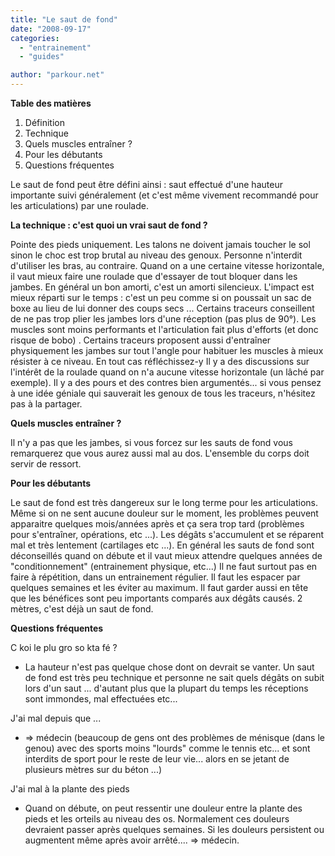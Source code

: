 ```yaml
---
title: "Le saut de fond"
date: "2008-09-17"
categories: 
  - "entrainement"
  - "guides"

author: "parkour.net"
---
```


**Table des matières**

1. Définition
2. Technique
3. Quels muscles entraîner ?
4. Pour les débutants
5. Questions fréquentes

Le saut de fond peut être défini ainsi : saut effectué d'une hauteur importante suivi généralement (et c'est même vivement recommandé pour les articulations) par une roulade.

**La technique : c'est quoi un vrai saut de fond ?**

Pointe des pieds uniquement. Les talons ne doivent jamais toucher le sol sinon le choc est trop brutal au niveau des genoux. Personne n'interdit d'utiliser les bras, au contraire. Quand on a une certaine vitesse horizontale, il vaut mieux faire une roulade que d'essayer de tout bloquer dans les jambes. En général un bon amorti, c'est un amorti silencieux. L'impact est mieux réparti sur le temps : c'est un peu comme si on poussait un sac de boxe au lieu de lui donner des coups secs ... Certains traceurs conseillent de ne pas trop plier les jambes lors d'une réception (pas plus de 90°). Les muscles sont moins performants et l'articulation fait plus d'efforts (et donc risque de bobo) . Certains traceurs proposent aussi d'entraîner physiquement les jambes sur tout l'angle pour habituer les muscles à mieux résister à ce niveau. En tout cas réfléchissez-y Il y a des discussions sur l'intérêt de la roulade quand on n'a aucune vitesse horizontale (un lâché par exemple). Il y a des pours et des contres bien argumentés... si vous pensez à une idée géniale qui sauverait les genoux de tous les traceurs, n'hésitez pas à la partager.

**Quels muscles entraîner ?**

Il n'y a pas que les jambes, si vous forcez sur les sauts de fond vous remarquerez que vous aurez aussi mal au dos. L'ensemble du corps doit servir de ressort.

**Pour les débutants**

Le saut de fond est très dangereux sur le long terme pour les articulations. Même si on ne sent aucune douleur sur le moment, les problèmes peuvent apparaitre quelques mois/années après et ça sera trop tard (problèmes pour s'entraîner, opérations, etc ...). Les dégâts s'accumulent et se réparent mal et très lentement (cartilages etc ...). En général les sauts de fond sont déconseillés quand on débute et il vaut mieux attendre quelques années de "conditionnement" (entrainement physique, etc...) Il ne faut surtout pas en faire à répétition, dans un entrainement régulier. Il faut les espacer par quelques semaines et les éviter au maximum. Il faut garder aussi en tête que les bénéfices sont peu importants comparés aux dégâts causés. 2 mètres, c'est déjà un saut de fond.

**Questions fréquentes**

C koi le plu gro so kta fé ?

- La hauteur n'est pas quelque chose dont on devrait se vanter. Un saut de fond est très peu technique et personne ne sait quels dégâts on subit lors d'un saut ... d'autant plus que la plupart du temps les réceptions sont immondes, mal effectuées etc...

J'ai mal depuis que ...

- \=> médecin (beaucoup de gens ont des problèmes de ménisque (dans le genou) avec des sports moins "lourds" comme le tennis etc... et sont interdits de sport pour le reste de leur vie... alors en se jetant de plusieurs mètres sur du béton ...)

J'ai mal à la plante des pieds

- Quand on débute, on peut ressentir une douleur entre la plante des pieds et les orteils au niveau des os. Normalement ces douleurs devraient passer après quelques semaines. Si les douleurs persistent ou augmentent même après avoir arrêté.... => médecin.
